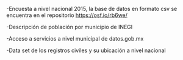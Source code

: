 -Encuesta a nivel nacional 2015, la base de datos en formato csv se encuentra en el repositorio
https://osf.io/rb6we/

-Descripción de población por municipio de INEGI

-Acceso a servicios a nivel municipal de datos.gob.mx

-Data set de los registros civiles y su ubicación a nivel nacional


